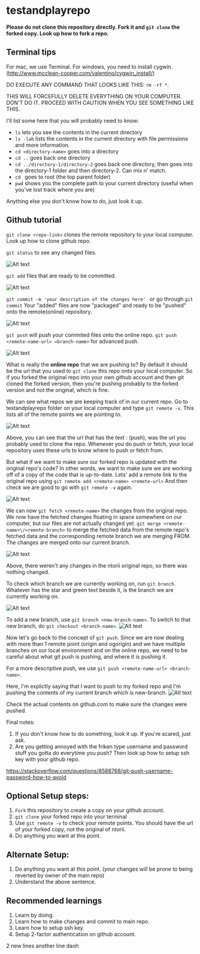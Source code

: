 # testandplayrepo

**Please do not clone this repository directly. Fork it and `git clone` the forked copy. Look up how to fork a repo.**

## Terminal tips
For mac, we use Terminal.
For windows, you need to install cygwin. (http://www.mcclean-cooper.com/valentino/cygwin_install/)

DO EXECUTE ANY COMMAND THAT LOOKS LIKE THIS: `rm -rf *`.

THIS WILL FORCEFULLY DELETE EVERYTHING ON YOUR COMPUTER. DON'T DO IT.
PROCEED WITH CAUTION WHEN YOU SEE SOMETHING LIKE THIS. 


I'll list some here that you will probably need to know:
* `ls` lets you see the contents in the current directory
* `ls -lah` lists the contents in the current directory with file permissions and more information.
* `cd <directory-name>` goes into a directory
* `cd ..` goes back one directory
* `cd ../directory-1/directory-2` goes back one directory, then goes into the directory-1 folder and then directory-2. Can mix n' match.
* `cd ` goes to root (the top parent folder)
* `pwd` shows you the complete path to your current directory (useful when you've lost track where you are)

Anything else you don't know how to do, just look it up.


## Github tutorial

`git clone <repo-link>` clones the remote repository to your local computer. Look up how to clone github repo.

`git status` to see any changed files.

![Alt text](/img/git_status.png?raw=true "git status")

`git add` files that are ready to be committed.

![Alt text](/img/git_add.png?raw=true "git add")

`git commit -m 'your description of the changes here' `  or go through `git commit`
Your "added" files are now "packaged" and ready to be "pushed" onto the remote(online) repository.

![Alt text](/img/git_commit.png?raw=true "git commit")

`git push` will push your commited files onto the online repo.
`git push <remote-name-url> <branch-name>` for advanced push.

![Alt text](/img/git_push.png?raw=true "git push")

What is really the **online repo** that we are pushing to? By default it should be the url that you used to `git clone` this repo onto your local computer. So if you forked the original repo into your own github account and then git cloned the forked version, then you're pushing probably to the forked version and not the original, which is fine.

We can see what repos we are keeping track of in our current repo. Go to testandplayrepo folder on your local computer and type 
`git remote -v`. This lists all of the remote points we are pointing to.

![Alt text](/img/git_remote.png?raw=true "git remote")

Above, you can see that the url that has the text : (push), was the url you probably used to clone the repo.
Whenever you do push or fetch, your local repository uses these urls to know where to push or fetch from.

But what if we want to make sure our forked repo is updated with the original repo's code? In other words, we want to make sure we are working off of a copy of the code that is up-to-date.
Lets' add a remote link to the original repo using `git remote add <remote-name> <remote-url>`
And then check we are good to go with `git remote -v` again.

![Alt text](/img/git_remote_add.png?raw=true "git remote add")

We can now `git fetch <remote-name>` the changes from the original repo. We now have the fetched changes floating in space somewhere on our computer, but our files are not actually changed yet. `git merge <remote-name>\/<remote-branch>` to merge the fetched data from the remote repo's fetched data and the corresponding remote branch we are merging FROM. The changes are merged onto our current branch.

![Alt text](/img/git_fetch_merge.png?raw=true "git fetch merge")

Above, there weren't any changes in the ntorii original repo, so there was nothing changed.

To check which branch we are currently working on, run `git branch`. Whatever has the star and green text beside it, is the branch we are currently working on.

![Alt text](/img/git_branch.png?raw=true "git branch")


To add a new branch, use `git branch <new-branch-name>`. To switch to that new branch, do `git checkout <branch-name>`. 
![Alt text](/img/git_branch_new_checkout.png?raw=true "git new checout")

Now let's go back to the concept of `git push`. Since we are now dealing with more than 1 remote point (origin and ogorigin) and we have multiple branches on our local environment and on the online repo, we need to be careful about what git push is pushing, and where it is pushing it.

For a more descriptive push, we use `git push <remote-name-url> <branch-name>`. 

Here, I'm explictly saying that I want to push to my forked repo and I'm pushing the contents of my current branch which is new-branch.
![Alt text](/img/git_push_advanced.png?raw=true "git advanced push")


Check the actual contents on github.com to make sure the changes were pushed.

Final notes: 
1. If you don't know how to do something, look it up. If you're scared, just ask. 
2. Are you getting annoyed with the friken type username and password stuff you gotta do everytime you push? Then look up how to setup ssh key with your github repo. 

https://stackoverflow.com/questions/8588768/git-push-username-password-how-to-avoid




















## Optional Setup steps:
1. `Fork` this repository to create a copy on your github account.
2. `git clone` your forked repo into your terminal
3. Use `git remote -v` to check your remote points. You should have the url of your forked copy, not the original of ntorii.
4. Do anything you want at this point.

## Alternate Setup:
1. Do anything you want at this point. (your changes will be prone to being reverted by owner of the main repo)
2. Understand the above sentence.

## Recommended learnings
1. Learn by doing. 
2. Learn how to make changes and commit to main repo.
3. Learn how to setup ssh key.
4. Setup 2-factor authentication on github account.

2 new lines
another line daoh